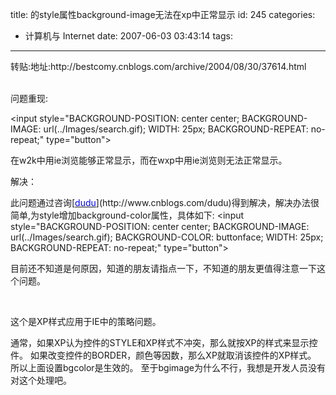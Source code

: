 title: 的style属性background-image无法在xp中正常显示
id: 245
categories:
  - 计算机与 Internet
date: 2007-06-03 03:43:14
tags:
---

<div id="msgcns!9697D6160EFEBC17!1088" class="bvMsg"><div>转贴:地址:http://bestcomy.cnblogs.com/archive/2004/08/30/37614.html</div>
<div> </div>
<div>
<p>问题重现:
<p>&lt;input style=&quot;BACKGROUND-POSITION: center center; BACKGROUND-IMAGE: url(../Images/search.gif); WIDTH: 25px; BACKGROUND-REPEAT: no-repeat;&quot; type=&quot;button&quot;&gt;
<p>在w2k中用ie浏览能够正常显示，而在wxp中用ie浏览则无法正常显示。
<p>解决：
<p>此问题通过咨询[<u><font color="#0000ff">dudu</font></u>](http://www.cnblogs.com/dudu)得到解决，解决办法很简单,为style增加background-color属性，具体如下:
&lt;input style=&quot;BACKGROUND-POSITION: center center; BACKGROUND-IMAGE: url(../Images/search.gif); BACKGROUND-COLOR: buttonface; WIDTH: 25px; BACKGROUND-REPEAT: no-repeat;&quot; type=&quot;button&quot;&gt;
<p>目前还不知道是何原因，知道的朋友请指点一下，不知道的朋友更值得注意一下这个问题。
<p> 
<p>这个是XP样式应用于IE中的策略问题。 

通常，如果XP认为控件的STYLE和XP样式不冲突，那么就按XP的样式来显示控件。 
如果改变控件的BORDER，颜色等因数，那么XP就取消该控件的XP样式。 
所以上面设置bgcolor是生效的。 
至于bgimage为什么不行，我想是开发人员没有对这个处理吧。 
</div></div>